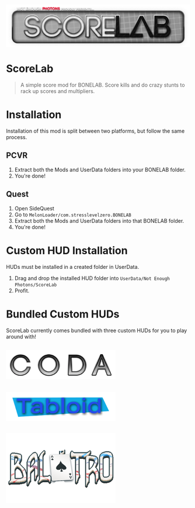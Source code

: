 <img src="https://github.com/NotEnoughPhotons/ScoreLab/blob/dev/img/scorelab_logo.png?raw=true"></img>

# ScoreLab
> A simple score mod for BONELAB. 
Score kills and do crazy stunts to rack up scores and multipliers.

# Installation
Installation of this mod is split between two platforms, but follow the same process.

## PCVR
1. Extract both the Mods and UserData folders into your BONELAB folder.
2. You're done!
## Quest
1. Open SideQuest
2. Go to ``MelonLoader/com.stresslevelzero.BONELAB``
3. Extract both the Mods and UserData folders into that BONELAB folder.
4. You're done!

# Custom HUD Installation
HUDs must be installed in a created folder in UserData.
1. Drag and drop the installed HUD folder into ``UserData/Not Enough Photons/ScoreLab``
2. Profit.

# Bundled Custom HUDs
ScoreLab currently comes bundled with three custom HUDs for you to play around with!
## <img style="width: 300px" src="https://github.com/NotEnoughPhotons/ScoreLab/blob/dev/img/coda_logo.png">
## <img style="width: 300px" src="https://github.com/NotEnoughPhotons/ScoreLab/blob/dev/img/tabloid_logo.png">
## <img style="width: 300px" src="https://github.com/NotEnoughPhotons/ScoreLab/blob/dev/img/balatro_logo.png">
